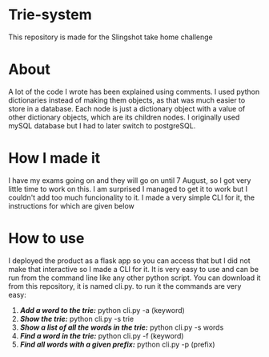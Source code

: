 # Trie-system
This repository is made for the Slingshot take home challenge
# About
A lot of the code I wrote has been explained using comments. I used python dictionaries instead of making them objects, as that was much easier to store in a database. Each node is just a dictionary object with a value of other dictionary objects, which are its children nodes. I originally used mySQL database but I had to later switch to postgreSQL.
# How I made it
I have my exams going on and they will go on until 7 August, so I got very little time to work on this. I am surprised I managed to get it to work but I couldn't add too much funcionality to it. I made a very simple CLI for it, the instructions for which are given below
# How to use
I deployed the product as a flask app so you can access that but I did not make that interactive so I made a CLI for it. It is very easy to use and can be run from the command line like any other python script. You can download it from this repository, it is named cli.py. to run it the commands are very easy:
1. ***Add a word to the trie:*** python cli.py -a (keyword)
2. ***Show the trie:*** python cli.py -s trie
3. ***Show a list of all the words in the trie:*** python cli.py -s words
4. ***Find a word in the trie:*** python cli.py -f (keyword)
5. ***Find all words with a given prefix:*** python cli.py -p (prefix)
